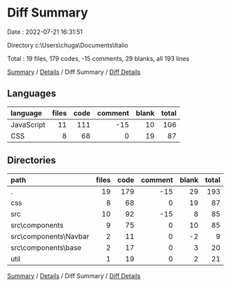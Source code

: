 # Diff Summary

Date : 2022-07-21 16:31:51

Directory c:\\Users\\chuga\\Documents\\Italio

Total : 19 files,  179 codes, -15 comments, 29 blanks, all 193 lines

[Summary](results.md) / [Details](details.md) / Diff Summary / [Diff Details](diff-details.md)

## Languages
| language | files | code | comment | blank | total |
| :--- | ---: | ---: | ---: | ---: | ---: |
| JavaScript | 11 | 111 | -15 | 10 | 106 |
| CSS | 8 | 68 | 0 | 19 | 87 |

## Directories
| path | files | code | comment | blank | total |
| :--- | ---: | ---: | ---: | ---: | ---: |
| . | 19 | 179 | -15 | 29 | 193 |
| css | 8 | 68 | 0 | 19 | 87 |
| src | 10 | 92 | -15 | 8 | 85 |
| src\\components | 9 | 75 | 0 | 10 | 85 |
| src\\components\\Navbar | 2 | 11 | 0 | -2 | 9 |
| src\\components\\base | 2 | 17 | 0 | 3 | 20 |
| util | 1 | 19 | 0 | 2 | 21 |

[Summary](results.md) / [Details](details.md) / Diff Summary / [Diff Details](diff-details.md)